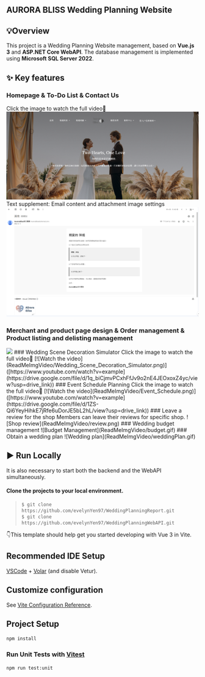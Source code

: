 ## AURORA BLISS Wedding Planning Website
## 💡Overview
This project is a Wedding Planning Website management, based on **Vue.js 3** and **ASP.NET Core WebAPI**. The database management is implemented using **Microsoft SQL Server 2022**.

## ✨ Key features
### Homepage & To-Do List & Contact Us
Click the image to watch the full video🔽
[![GIF Example](ReadMeImgVideo/Homepage.png)](https://drive.google.com/file/d/1UdTG0Hcuvvtp8PgMuwFSphnjUCDDBF0u/view?usp=drive_link)
Text supplement: Email content and attachment image settings
![Text supplement](ReadMeImgVideo/7j_Additional_Text.png)
### Merchant and product page design & Order management & Product listing and delisting management
<img src="ReadMeImgVideo/Merchant.gif" width="100">
### Wedding Scene Decoration Simulator
Click the image to watch the full video🔽
[![Watch the video](ReadMeImgVideo/Wedding_Scene_Decoration_Simulator.png)]([https://www.youtube.com/watch?v=example](https://drive.google.com/file/d/1q_biCjmvPCxhFfJv9o2nE4JEOxoxZ4yc/view?usp=drive_link))
### Event Schedule Planning
Click the image to watch the full video🔽
[![Watch the video](ReadMeImgVideo/Event_Schedule.png)]([https://www.youtube.com/watch?v=example](https://drive.google.com/file/d/1ZS-Qi6YeyHihkE7jRfe6uDorJE5bL2hL/view?usp=drive_link))
### Leave a review for the shop
Members can leave their reviews for specific shop.
![Shop review](ReadMeImgVideo/review.png)
### Wedding budget management 
![Budget Management](ReadMeImgVideo/budget.gif)
### Obtain a wedding plan 
![Wedding plan](ReadMeImgVideo/weddingPlan.gif)

## ▶ Run Locally
It is also necessary to start both the backend and the WebAPI simultaneously.
####  Clone the projects to your local environment.

   >     $ git clone https://github.com/evelynYen97/WeddingPlanningReport.git
   >     $ git clone https://github.com/evelynYen97/WeddingPlanningWebAPI.git


👇This template should help get you started developing with Vue 3 in Vite.

## Recommended IDE Setup

[VSCode](https://code.visualstudio.com/) + [Volar](https://marketplace.visualstudio.com/items?itemName=Vue.volar) (and disable Vetur).

## Customize configuration

See [Vite Configuration Reference](https://vitejs.dev/config/).

## Project Setup

```sh
npm install
```

### Run Unit Tests with [Vitest](https://vitest.dev/)

```sh
npm run test:unit
```
